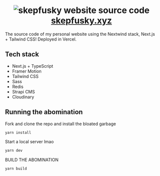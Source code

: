 <h1 align="center">
  <img alt="skepfusky website source code" src="https://user-images.githubusercontent.com/94678583/198828532-a6441fa4-696b-472b-bbac-2866d9dbd5f6.png">
  <a href="https://skepfusky.xyz">skepfusky.xyz</a>
</h1>

The source code of my personal website using the Nextwind stack, Next.js +
Tailwind CSS! Deployed in Vercel.

## Tech stack
- Next.js + TypeScript
- Framer Motion
- Tailwind CSS
- Sass
- Redis
- Strapi CMS
- Cloudinary

## Running the abomination

Fork and clone the repo and install the bloated garbage

```sh
yarn install
```

Start a local server lmao

```sh
yarn dev
```

BUILD THE ABOMINATION

```sh
yarn build
```
